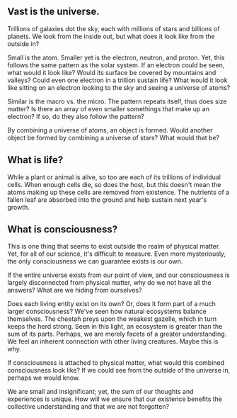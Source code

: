 ## Vast is the universe. 

Trillions of galaxies dot the sky, each with millions of stars and billions of planets. We look from the inside out, but what does it look like from the outside in?

Small is the atom. Smaller yet is the electron, neutron, and proton. Yet, this follows the same pattern as the solar system. If an electron could be seen, what would it look like? Would its surface be covered by mountains and valleys? Could even one electron in a trillion sustain life? What would it look like sitting on an electron looking to the sky and seeing a universe of atoms? 

Similar is the macro vs. the micro. The pattern repeats itself, thus does size matter? Is there an array of even smaller somethings that make up an electron? If so, do they also follow the pattern?

By combining a universe of atoms, an object is formed. Would another object be formed by combining a universe of stars? What would that be? 

## What is life? 

While a plant or animal is alive, so too are each of its trillions of individual cells. When enough cells die, so does the host, but this doesn't mean the atoms making up these cells are removed from existence. The nutrients of a fallen leaf are absorbed into the ground and help sustain next year's growth. 

## What is consciousness? 

This is one thing that seems to exist outside the realm of physical matter. Yet, for all of our science, it's difficult to measure. Even more mysteriously, the only consciousness we can guarantee exists is our own.

If the entire universe exists from our point of view, and our consciousness is largely disconnected from physical matter, why do we not have all the answers? What are we hiding from ourselves?

Does each living entity exist on its own? Or, does it form part of a much larger consciousness? We've seen how natural ecosystems balance themselves. The cheetah preys upon the weakest gazelle, which in turn keeps the herd strong. Seen in this light, an ecosystem is greater than the sum of its parts. Perhaps, we are merely facets of a greater understanding. We feel an inherent connection with other living creatures. Maybe this is why.

If consciousness is attached to physical matter, what would this combined consciousness look like? If we could see from the outside of the universe in, perhaps we would know. 

We are small and insignificant; yet, the sum of our thoughts and experiences is unique. How will we ensure that our existence benefits the collective understanding and that we are not forgotten?
